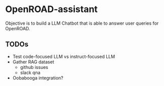 # OpenROAD-assistant

Objective is to build a LLM Chatbot that is able to answer user queries for OpenROAD.

## TODOs
- Test code-focused LLM vs instruct-focused LLM
- Gather RAG dataset
  - github issues
  - slack qna
- Oobabooga integration?
